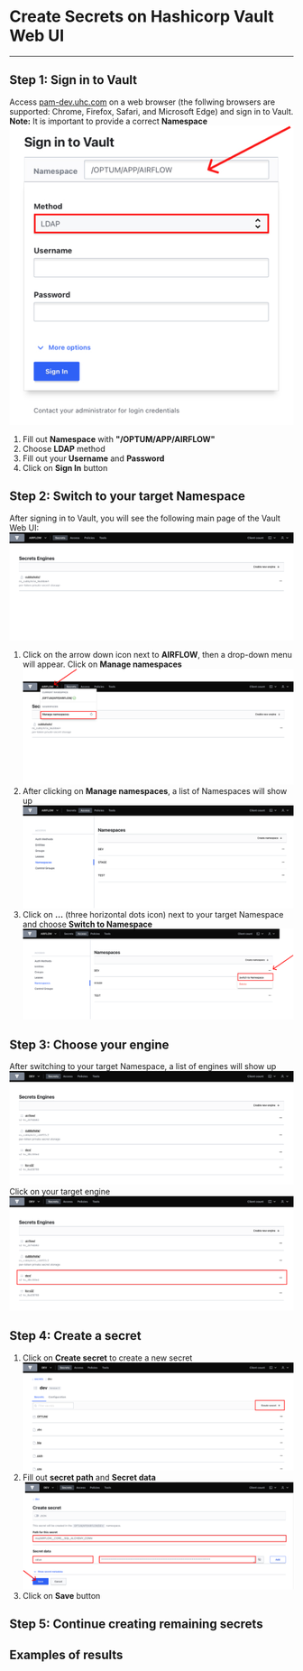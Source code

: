 # Create Secrets on Hashicorp Vault Web UI
---
## Step 1: Sign in to Vault

Access [pam-dev.uhc.com](http://pam-dev.uhc.com) on a web browser (the follwing browsers are supported: Chrome, Firefox, Safari, and Microsoft Edge) and sign in to Vault.  
**Note:**  It is important to provide a correct **Namespace**  
![Screenshot](img/Vault1.jpg)

1. Fill out **Namespace** with **"/OPTUM/APP/AIRFLOW"**
2. Choose **LDAP** method
3. Fill out your **Username** and **Password**
4. Click on **Sign In** button

## Step 2: Switch to your target Namespace

After signing in to Vault, you will see the following main page of the Vault Web UI:  
![Screenshot](img/Vault2.png)  

1. Click on the arrow down icon next to **AIRFLOW**, then a drop-down menu will appear. Click on **Manage namespaces**
![Screenshot](img/Vault3.png)
2. After clicking on **Manage namespaces**, a list of Namespaces will show up
![Screenshot](img/Vault4.png)
3. Click on **...** (three horizontal dots icon) next to your target Namespace and choose **Switch to Namespace**
![Screenshot](img/Vault5.png)

## Step 3: Choose your engine
After switching to your target Namespace, a list of engines will show up
![Screenshot](img/Vault6.png)
Click on your target engine
![Screenshot](img/Vault7.png)


## Step 4: Create a secret
1. Click on **Create secret** to create a new secret
![Screenshot](img/Vault8.png)
2. Fill out **secret path** and **Secret data**
![Screenshot](img/Vault9.png)
3. Click on **Save** button

## Step 5: Continue creating remaining secrets

## Examples of results


